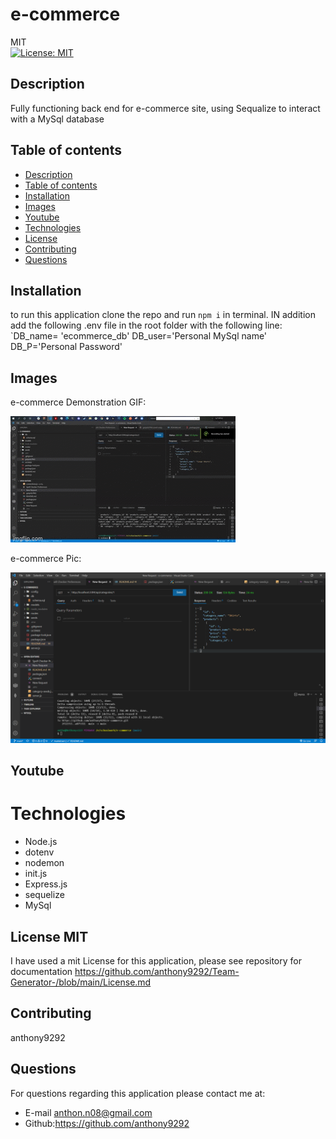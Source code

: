 # e-commerce
MIT<br>[![License: MIT](https://img.shields.io/badge/License-MIT-yellow.svg)](https://opensource.org/licenses/MIT)

## Description
 Fully functioning back end for e-commerce site, using Sequalize to interact with a MySql database 
  
  ## Table of contents
  - [Description](#description)
  - [Table of contents](#table-of-contents)
  - [Installation](#installation)
  - [Images](#image)
  - [Youtube](#youtube)
  - [Technologies](#technologies)
  - [License](#license)
  - [Contributing](#contributing)
  - [Questions](#questions)

## Installation
to run this application clone the repo and run `npm i` in terminal. IN addition add the following .env file in the root folder with the following line: 
 `DB_name= 'ecommerce_db'
  DB_user='Personal MySql name'
  DB_P='Personal Password'

## Images 
e-commerce Demonstration GIF: 

![Sample of e-commerce app running](gif.gif)

e-commerce Pic: 

![Sample of e-commerce app](getpick.PNG)

## Youtube 

# Technologies 
- Node.js
- dotenv
- nodemon
-  init.js
- Express.js
- sequelize
- MySql

## License MIT
I have used a mit License for this application, please see repository for documentation <https://github.com/anthony9292/Team-Generator-/blob/main/License.md>

## Contributing
   anthony9292

## Questions
For questions regarding this application please contact me at:
- E-mail anthon.n08@gmail.com 
- Github:<https://github.com/anthony9292>

    
